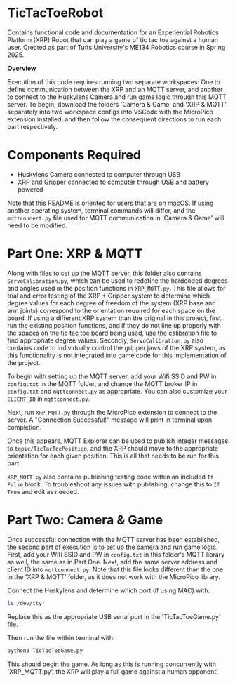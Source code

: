 # TicTacToeRobot
Contains functional code and documentation for an Experiential Robotics Platform (XRP) Robot that can play a game of tic tac toe against a human user. Created as part of Tufts University's ME134 Robotics course in Spring 2025. 

**Overview**

Execution of this code requires running two separate workspaces: One to define communication between the XRP and an MQTT server, and another to connect to the Huskylens Camera and run game logic through this MQTT server. To begin, download the folders 'Camera & Game' and 'XRP & MQTT' separately into two workspace configs into VSCode with the MicroPico extension installed, and then follow the consequent directions to run each part respectively. 

# Components Required
- Huskylens Camera connected to computer through USB
- XRP and Gripper connected to computer through USB and battery powered

Note that this README is oriented for users that are on macOS. If using another operating system, terminal commands will differ, and the `mqttconnect.py` file used for MQTT communication in 'Camera & Game' will need to be modified. 

# Part One: XRP & MQTT

Along with files to set up the MQTT server, this folder also contains `ServoCalibration.py`, which can be used to redefine the hardcoded degrees and angles used in the position functions in `XRP_MQTT.py`. This file allows for trial and error testing of the XRP + Gripper system to determine which degree values for each degree of freedom of the system (XRP base and arm joints) correspond to the orientation required for each space on the board. If using a different XRP system than the original in this project, first run the existing position functions, and if they do not line up properly with the spaces on the tic tac toe board being used, use the calibration file to find appropriate degree values. Secondly, `ServoCalibration.py` also contains code to individually control the gripper jaws of the XRP system, as this functionality is not integrated into game code for this implementation of the project. 

To begin with setting up the MQTT server, add your Wifi SSID and PW in `config.txt` in the MQTT folder, and change the MQTT broker IP in `config.txt` and `mqttconnect.py` as appropriate. You can also customize your `CLIENT_ID` in `mqttconnect.py`.

Next, run `XRP_MQTT.py` through the MicroPico extension to connect to the server. A "Connection Successful!" message will print in terminal upon completion. 

Once this appears, MQTT Explorer can be used to publish integer messages to `topic/TicTacToePosition`, and the XRP should move to the appropriate orientation for each given position. This is all that needs to be run for this part.

`XRP_MQTT.py` also contains publishing testing code within an included `If False` block. To troubleshoot any issues with publishing, change this to `If True` and edit as needed.

# Part Two: Camera & Game

Once successful connection with the MQTT server has been established, the second part of execution is to set up the camera and run game logic. First, add your Wifi SSID and PW in `config.txt` in this folder's MQTT library as well, the same as in Part One. Next, add the same server address and client ID into `mqttconnect.py`. Note that this file looks different than the one in the 'XRP & MQTT' folder, as it does not work with the MicroPico library. 

Connect the Huskylens and determine which port (if using MAC) with:

```bash
ls /dev/tty*
```
Replace this as the appropriate USB serial port in the 'TicTacToeGame.py' file. 

Then run the file within terminal with: 

```bash
python3 TicTacToeGame.py
```
This should begin the game. As long as this is running concurrently with 'XRP_MQTT.py', the XRP will play a full game against a human opponent! 

